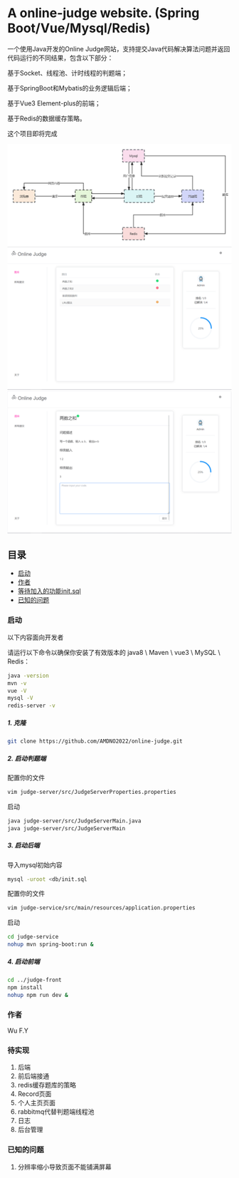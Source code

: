 # A online-judge website. (Spring Boot/Vue/Mysql/Redis)

一个使用Java开发的Online Judge网站，支持提交Java代码解决算法问题并返回代码运行的不同结果，包含以下部分：

基于Socket、线程池、计时线程的判题端；

基于SpringBoot和Mybatis的业务逻辑后端；

基于Vue3 Element-plus的前端；

基于Redis的数据缓存策略。

这个项目即将完成


![image](img/architecture.jpg)
![image](img/screenshot_1.png)
![image](img/screenshot_2.png)


## 目录

- [启动](#启动)
- [作者](#作者)
- [等待加入的功能](#待实现)[init.sql](db%2Finit.sql)
- [已知的问题](#已知的问题)


### 启动

以下内容面向开发者

请运行以下命令以确保你安装了有效版本的 java8 \ Maven \ vue3 \ MySQL \ Redis：

```sh
java -version
mvn -v
vue -V
mysql -V
redis-server -v
```

##### 1. 克隆

```sh
git clone https://github.com/AMDNO2022/online-judge.git
```

##### 2. 启动判题端

配置你的文件
```sh
vim judge-server/src/JudgeServerProperties.properties
```
启动
```sh
java judge-server/src/JudgeServerMain.java
java judge-server/src/JudgeServerMain
```

##### 3. 启动后端 
导入mysql初始内容
```sh
mysql -uroot <db/init.sql
```
配置你的文件
```sh
vim judge-service/src/main/resources/application.properties
```

启动
```sh
cd judge-service
nohup mvn spring-boot:run &
```

##### 4. 启动前端
```sh
cd ../judge-front
npm install
nohup npm run dev &
```

### 作者

Wu F.Y

### 待实现
1. 后端
2. 前后端接通
3. redis缓存题库的策略
4. Record页面
5. 个人主页页面
6. rabbitmq代替判题端线程池
7. 日志
8. 后台管理

### 已知的问题
1. 分辨率缩小导致页面不能铺满屏幕

